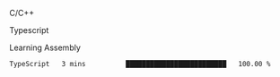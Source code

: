 <p>C/C++</p>
<p> Typescript</p>
<p>Learning Assembly</p>

<!--START_SECTION:waka-->

```text
TypeScript   3 mins          █████████████████████████   100.00 %
```

<!--END_SECTION:waka-->
